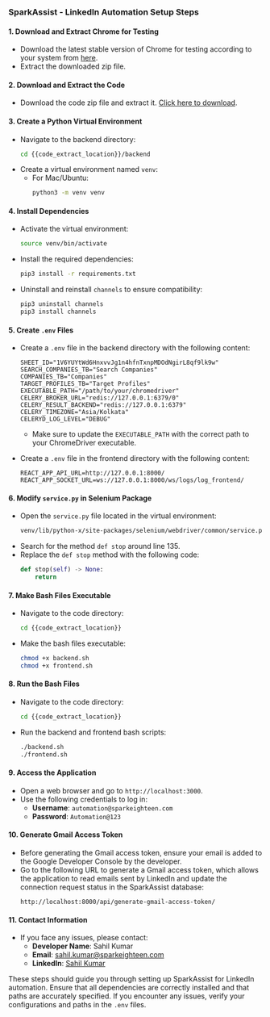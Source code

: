 
### SparkAssist - LinkedIn Automation Setup Steps

#### 1. Download and Extract Chrome for Testing
- Download the latest stable version of Chrome for testing according to your system from [here](https://googlechromelabs.github.io/chrome-for-testing/#stable).
- Extract the downloaded zip file.

#### 2. Download and Extract the Code
- Download the code zip file and extract it. [Click here to download](https://drive.google.com/file/d/1Lm2cEyJ1w-99UaWq5c4-_3JND1MVy5vH/view?usp=drive_link).

#### 3. Create a Python Virtual Environment
- Navigate to the backend directory:
  ```bash
  cd {{code_extract_location}}/backend
  ```
- Create a virtual environment named `venv`:
  - For Mac/Ubuntu:
    ```bash
    python3 -m venv venv
    ```

#### 4. Install Dependencies
- Activate the virtual environment:
  ```bash
  source venv/bin/activate
  ```
- Install the required dependencies:
  ```bash
  pip3 install -r requirements.txt
  ```
- Uninstall and reinstall `channels` to ensure compatibility:
  ```bash
  pip3 uninstall channels
  pip3 install channels
  ```

#### 5. Create `.env` Files
- Create a `.env` file in the backend directory with the following content:
  ```plaintext
  SHEET_ID="1V6YUYtWd6HnxvvJg1n4hfnTxnpMDOdNgirL8qf9lk9w"
  SEARCH_COMPANIES_TB="Search Companies"
  COMPANIES_TB="Companies"
  TARGET_PROFILES_TB="Target Profiles"
  EXECUTABLE_PATH="/path/to/your/chromedriver"
  CELERY_BROKER_URL="redis://127.0.0.1:6379/0"
  CELERY_RESULT_BACKEND="redis://127.0.0.1:6379"
  CELERY_TIMEZONE="Asia/Kolkata"
  CELERYD_LOG_LEVEL="DEBUG"
  ```
  - Make sure to update the `EXECUTABLE_PATH` with the correct path to your ChromeDriver executable.

- Create a `.env` file in the frontend directory with the following content:
  ```plaintext
  REACT_APP_API_URL=http://127.0.0.1:8000/
  REACT_APP_SOCKET_URL=ws://127.0.0.1:8000/ws/logs/log_frontend/
  ```

#### 6. Modify `service.py` in Selenium Package
- Open the `service.py` file located in the virtual environment:
  ```bash
  venv/lib/python-x/site-packages/selenium/webdriver/common/service.py
  ```
- Search for the method `def stop` around line 135.
- Replace the `def stop` method with the following code:
  ```python
  def stop(self) -> None:
      return
  ```

#### 7. Make Bash Files Executable
- Navigate to the code directory:
  ```bash
  cd {{code_extract_location}}
  ```
- Make the bash files executable:
  ```bash
  chmod +x backend.sh
  chmod +x frontend.sh
  ```

#### 8. Run the Bash Files
- Navigate to the code directory:
  ```bash
  cd {{code_extract_location}}
  ```
- Run the backend and frontend bash scripts:
  ```bash
  ./backend.sh
  ./frontend.sh
  ```

#### 9. Access the Application
- Open a web browser and go to `http://localhost:3000`.
- Use the following credentials to log in:
  - **Username**: `automation@sparkeighteen.com`
  - **Password**: `Automation@123`

#### 10. Generate Gmail Access Token
- Before generating the Gmail access token, ensure your email is added to the Google Developer Console by the developer.
- Go to the following URL to generate a Gmail access token, which allows the application to read emails sent by LinkedIn and update the connection request status in the SparkAssist database:
  ```plaintext
  http://localhost:8000/api/generate-gmail-access-token/
  ```

#### 11. Contact Information
- If you face any issues, please contact:
  - **Developer Name**: Sahil Kumar
  - **Email**: [sahil.kumar@sparkeighteen.com](mailto:sahil.kumar@sparkeighteen.com)
  - **LinkedIn**: [Sahil Kumar](https://www.linkedin.com/in/sahil-kanger-28176819a/)

These steps should guide you through setting up SparkAssist for LinkedIn automation. Ensure that all dependencies are correctly installed and that paths are accurately specified. If you encounter any issues, verify your configurations and paths in the `.env` files.
